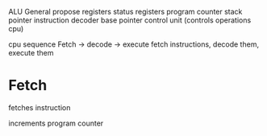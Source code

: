 
ALU
General propose registers 
status  registers
program counter
stack pointer
instruction decoder
base pointer
control unit (controls operations cpu)

cpu sequence 
Fetch -> decode -> execute
fetch instructions, decode them, execute them


# Fetch
fetches instruction


increments program counter
